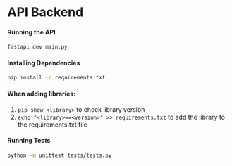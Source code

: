 # API Backend

#### Running the API

```bash
fastapi dev main.py
```

#### Installing Dependencies

```bash
pip install -r requirements.txt
```

#### When adding libraries:

1. `pip show <library>` to check library version
2. `echo "<library>==<version>" >> requirements.txt` to add the library to the
   requirements.txt file

#### Running Tests

```bash
python -m unittest tests/tests.py
```
